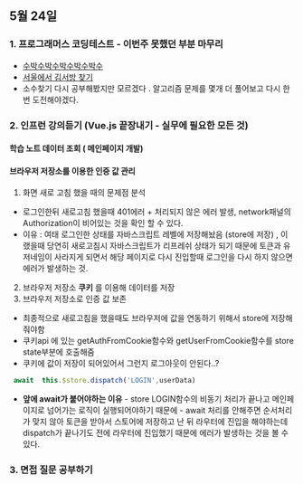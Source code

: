 ## 5월 24일
### 1.  프로그래머스 코딩테스트 - 이번주 못했던 부분 마무리
 - [수박수박수박수박수박수](https://github.com/leemyungju9347/Algorithm/blob/master/Level_01/%EC%88%98%EB%B0%95%EC%88%98%EB%B0%95%EC%88%98%EB%B0%95%EC%88%98%EB%B0%95%EC%88%98%EB%B0%95%EC%88%98.html)
 - [서울에서 김서방 찾기](https://github.com/leemyungju9347/Algorithm/blob/master/Level_01/%EC%84%9C%EC%9A%B8%EC%97%90%EC%84%9C%20%EA%B9%80%EC%84%9C%EB%B0%A9%20%EC%B0%BE%EA%B8%B0.html)
- 소수찾기 다시 공부해봤지만 모르겠다 . 알고리즘 문제를 몇개 더 풀어보고 다시 한번 도전해야겠다.

### 2. 인프런 강의듣기 (Vue.js 끝장내기 - 실무에 필요한 모든 것)

  #### 학습 노트 데이터 조회 ( 메인페이지 개발)  
  #### 브라우저 저장소를 이용한 인증 값 관리
  1. 화면 새로 고침 했을 때의 문제점 분석
   - 로그인한뒤 새로고침 했을때 401에러 + 처리되지 않은 에러 발생, network패널의 Authorization이 비어있는 것을 확인 할 수 있다.
   - 이유 :  여태 로그인한 상태를 자바스크립트 레벨에  저장해놨음 (store에 저장) , 이랬을때 당연히 새로고침시 자바스크립트가 리프레쉬 상태가 되기 때문에 토큰과 유저네임이 사라지게 되면서 해당 페이지로 다시 진입할때 로그인을 다시 하지 않으면 에러가 발생하는 것.
  2. 브라우저 저장소 **쿠키** 를 이용해 데이터를 저장
  3. 브라우저 저장소로 인증 값 보존
   - 최종적으로 새로고침을 했을때도 브라우저에 값을 연동하기 위해서 store에 저장해줘야함
   - 쿠키api 에 있는 getAuthFromCookie함수와 getUserFromCookie함수를 store state부분에 호출해줌
   - 쿠키에 값이 저장이 되어있어서 그런지 로그아웃이 안된다..?
   ```javascript
    await  this.$store.dispatch('LOGIN',userData) 
   ```
   - **앞에 await가 붙어야하는 이유** 
    - store LOGIN함수의 비동기 처리가 끝나고 메인페이지로 넘어가는 로직이 실행되어야하기 때문에
    - await 처리를 안해주면 순서처리가 맞지 않아 토큰을 받아서 스토어에 저장하고 난 뒤 라우터에 진입을 해야하는데 dispatch가 끝나기도 전에 라우터에 진입했기 때문에 에러가 발생하는 것을 볼 수 있다.

### 3. 면접 질문 공부하기
